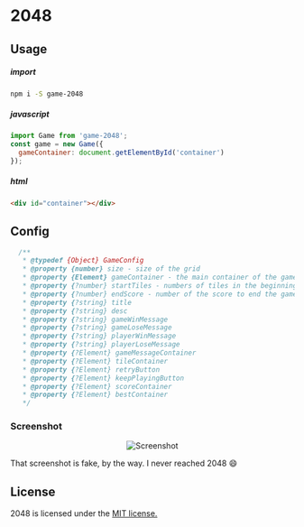 # 2048

## Usage
##### import
```bash
npm i -S game-2048
```

##### javascript
```js
import Game from 'game-2048';
const game = new Game({
  gameContainer: document.getElementById('container')
}); 
```

##### html
```html
<div id="container"></div>
```

## Config
```js
  /**
   * @typedef {Object} GameConfig
   * @property {number} size - size of the grid
   * @property {Element} gameContainer - the main container of the game
   * @property {?number} startTiles - numbers of tiles in the beginning
   * @property {?number} endScore - number of the score to end the game
   * @property {?string} title
   * @property {?string} desc
   * @property {?string} gameWinMessage
   * @property {?string} gameLoseMessage
   * @property {?string} playerWinMessage
   * @property {?string} playerLoseMessage
   * @property {?Element} gameMessageContainer
   * @property {?Element} tileContainer
   * @property {?Element} retryButton
   * @property {?Element} keepPlayingButton
   * @property {?Element} scoreContainer
   * @property {?Element} bestContainer
   */
```

### Screenshot

<p align="center">
  <img src="https://cloud.githubusercontent.com/assets/1175750/8614312/280e5dc2-26f1-11e5-9f1f-5891c3ca8b26.png" alt="Screenshot"/>
</p>

That screenshot is fake, by the way. I never reached 2048 :smile:

## License
2048 is licensed under the [MIT license.](https://github.com/gabrielecirulli/2048/blob/master/LICENSE.txt)
